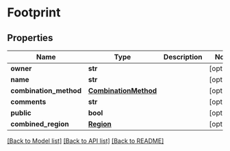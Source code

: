 # Footprint

## Properties
Name | Type | Description | Notes
------------ | ------------- | ------------- | -------------
**owner** | **str** |  | [optional] 
**name** | **str** |  | [optional] 
**combination_method** | [**CombinationMethod**](CombinationMethod.md) |  | [optional] 
**comments** | **str** |  | [optional] 
**public** | **bool** |  | [optional] 
**combined_region** | [**Region**](Region.md) |  | [optional] 

[[Back to Model list]](../README.md#documentation-for-models) [[Back to API list]](../README.md#documentation-for-api-endpoints) [[Back to README]](../README.md)


